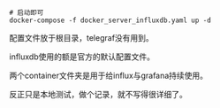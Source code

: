 ```
# 启动即可
docker-compose -f docker_server_influxdb.yaml up -d
```

配置文件放于根目录，telegraf没有用到。

influxdb使用的额是官方的默认配置文件。

两个container文件夹是用于给influx与grafana持续使用。



反正只是本地测试，做个记录，就不写得很详细了。